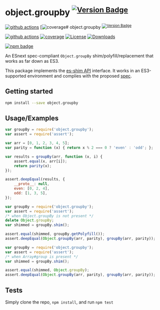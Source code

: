 # object.groupby <sup>[![Version Badge][npm-version-svg]][package-url]</sup>

[![github actions][actions-image]][actions-url]
[![coverage][codecov-image]# object.groupby <sup>[![Version Badge][npm-version-svg]][package-url]</sup>

[![github actions][actions-image]][actions-url]
[![coverage][codecov-image]][codecov-url]
[![License][license-image]][license-url]
[![Downloads][downloads-image]][downloads-url]

[![npm badge][npm-badge-png]][package-url]

An ESnext spec-compliant `Object.groupBy` shim/polyfill/replacement that works as far down as ES3.

This package implements the [es-shim API](https://github.com/es-shims/api) interface. It works in an ES3-supported environment and complies with the proposed [spec](https://tc39.github.io/proposal-array-grouping/).

## Getting started

```sh
npm install --save object.groupby
```

## Usage/Examples

```js
var groupBy = require('object.groupby');
var assert = require('assert');

var arr = [0, 1, 2, 3, 4, 5];
var parity = function (x) { return x % 2 === 0 ? 'even' : 'odd'; };

var results = groupBy(arr, function (x, i) {
    assert.equal(x, arr[i]);
    return parity(x);
});

assert.deepEqual(results, {
    __proto__: null,
    even: [0, 2, 4],
    odd: [1, 3, 5],
});
```

```js
var groupBy = require('object.groupby');
var assert = require('assert');
/* when Object.groupBy is not present */
delete Object.groupBy;
var shimmed = groupBy.shim();

assert.equal(shimmed, groupBy.getPolyfill());
assert.deepEqual(Object.groupBy(arr, parity), groupBy(arr, parity));
```

```js
var groupBy = require('object.groupby');
var assert = require('assert');
/* when Array#group is present */
var shimmed = groupBy.shim();

assert.equal(shimmed, Object.groupBy);
assert.deepEqual(Object.groupBy(arr, parity), groupBy(arr, parity));
```

## Tests
Simply clone the repo, `npm install`, and run `npm test`

[package-url]: https://npmjs.org/package/object.groupby
[npm-version-svg]: https://versionbadg.es/es-shims/Object.groupBy.svg
[deps-svg]: https://david-dm.org/es-shims/Object.groupBy.svg
[deps-url]: https://david-dm.org/es-shims/Object.groupBy
[dev-deps-svg]: https://david-dm.org/es-shims/Object.groupBy/dev-status.svg
[dev-deps-url]: https://david-dm.org/es-shims/Object.groupBy#info=devDependencies
[npm-badge-png]: https://nodei.co/npm/object.groupby.png?downloads=true&stars=true
[license-image]: https://img.shields.io/npm/l/object.groupby.svg
[license-url]: LICENSE
[downloads-image]: https://img.shields.io/npm/dm/object.groupby.svg
[downloads-url]: https://npm-stat.com/charts.html?package=object.groupby
[codecov-image]: https://codecov.io/gh/es-shims/Object.groupBy/branch/main/graphs/badge.svg
[codecov-url]: https://app.codecov.io/gh/es-shims/Object.groupBy/
[actions-image]: https://img.shields.io/endpoint?url=https://github-actions-badge-u3jn4tfpocch.runkit.sh/es-shims/Object.groupBy
[actions-url]: https://github.com/es-shims/Object.groupBy/actions
